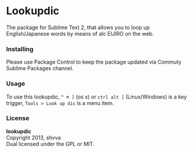 Lookupdic
=========

The package for Sublime Text 2, that allows you to loop up English/Japanese words by means of alc EIJIRO on the web.

### Installing

Please use Package Control to keep the package updated via Commuty Sublime Packages channel.

### Usage

To use this lookupdic, `^ ⌘ ]` (os x) or `ctrl alt ]` (Linux/Windows) is a key trigger, `Tools > Look up dic` is a menu item.

### License

**lookupdic**  
Copyright 2013, shvva  
Dual licensed under the GPL or MIT.

